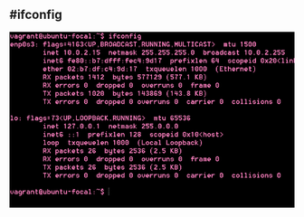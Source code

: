 #ifconfig
---------

![](https://github.com/AbdulrasheedApampa/altschool-cloud-exercises-project/blob/main/ifconfig.PNG)
